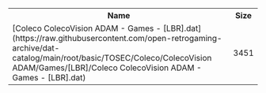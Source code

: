 <table>
<tr><th>Name</th><th>Size</th></tr>
<tr><td>[Coleco ColecoVision ADAM - Games - [LBR].dat](https://raw.githubusercontent.com/open-retrogaming-archive/dat-catalog/main/root/basic/TOSEC/Coleco/ColecoVision ADAM/Games/[LBR]/Coleco ColecoVision ADAM - Games - [LBR].dat)</td><td>3451</td></tr>
</table>
